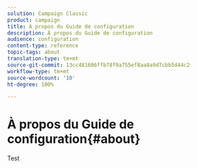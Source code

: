 ```yaml
---
solution: Campaign Classic
product: campaign
title: À propos du Guide de configuration
description: À propos du Guide de configuration
audience: configuration
content-type: reference
topic-tags: about
translation-type: tm+mt
source-git-commit: 13cc481606ffb78f9a755ef8aa8a9d7cbb5d44c2
workflow-type: tm+mt
source-wordcount: '10'
ht-degree: 100%

---
```



# À propos du Guide de configuration{#about}

Test


